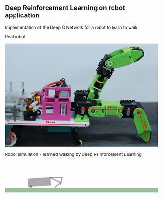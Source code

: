 ## Deep Reinforcement Learning on robot application

Implementation of the Deep Q Network for a robot to learn to walk.


Real robot

![Alt text](robot_real.png "Real robot")

Robot simulation - learned walking by Deep Reinforcement Learning

![Alt text](simulation_robot.gif "Robot simulation")
